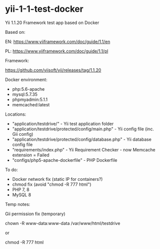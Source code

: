 # yii-1-1-test-docker

Yii 1.1.20 Framework test app based on Docker

Based on:

EN: https://www.yiiframework.com/doc/guide/1.1/en

PL: https://www.yiiframework.com/doc/guide/1.1/pl

Framework:

https://github.com/yiisoft/yii/releases/tag/1.1.20

Docker environment:

- php:5.6-apache
- mysql:5.7.35
- phpmyadmin:5.1.1
- memcached:latest

Locations:

- "application/testdrive/" - Yii test application folder
- "application/testdrive/protected/config/main.php" - Yii config file (inc. Gii config)
- "application/testdrive/protected/config/database.php" - Yii database config file
- "requirements/index.php" - Yii Requirement Checker - now Memcache extension = Failed
- "configs/php5-apache-dockerfile" - PHP Dockerfile

To do:

- Docker network fix (static IP for containers?)
- chmod fix (avoid "chmod -R 777 html")
- PHP 7, 8
- MySQL 8

Temp notes:

Gii permission fix (temporary)

chown -R www-data:www-data /var/www/html/testdrive

or

chmod -R 777 html
